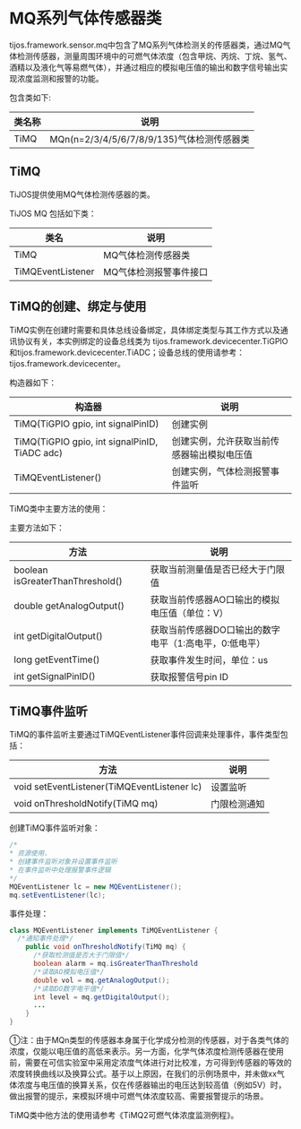 # MQ系列气体传感器类

tijos.framework.sensor.mq中包含了MQ系列气体检测关的传感器类，通过MQ气体检测传感器，测量周围环境中的可燃气体浓度（包含甲烷、丙烷、丁烷、氢气、酒精以及液化气等易燃气体），并通过相应的模拟电压值的输出和数字信号输出实现浓度监测和报警的功能。

包含类如下:

| 类名称  | 说明                                 |
| ---- | ---------------------------------- |
| TiMQ | MQn(n=2/3/4/5/6/7/8/9/135)气体检测传感器类 |

## TiMQ

TiJOS提供使用MQ气体检测传感器的类。

TiJOS MQ 包括如下类：

| 类名                | 说明           |
| ----------------- | ------------ |
| TiMQ              | MQ气体检测传感器类   |
| TiMQEventListener | MQ气体检测报警事件接口 |

## TiMQ的创建、绑定与使用

TiMQ实例在创建时需要和具体总线设备绑定，具体绑定类型与其工作方式以及通讯协议有关，本实例绑定的设备总线类为 tijos.framework.devicecenter.TiGPIO和tijos.framework.devicecenter.TiADC；设备总线的使用请参考：tijos.framework.devicecenter。

构造器如下：

| 构造器                                      | 说明                    |
| ---------------------------------------- | --------------------- |
| TiMQ(TiGPIO gpio, int signalPinID)       | 创建实例                  |
| TiMQ(TiGPIO gpio, int signalPinID, TiADC adc) | 创建实例，允许获取当前传感器输出模拟电压值 |
| TiMQEventListener()                      | 创建实例，气体检测报警事件监听       |

TiMQ类中主要方法的使用：

主要方法如下：

| 方法                               | 说明                             |
| -------------------------------- | ------------------------------ |
| boolean isGreaterThanThreshold() | 获取当前测量值是否已经大于门限值               |
| double getAnalogOutput()         | 获取当前传感器AO口输出的模拟电压值（单位：V）       |
| int getDigitalOutput()           | 获取当前传感器DO口输出的数字电平（1:高电平，0:低电平） |
| long getEventTime()              | 获取事件发生时间，单位：us                 |
| int getSignalPinID()             | 获取报警信号pin ID                   |

## TiMQ事件监听

TiMQ的事件监听主要通过TiMQEventListener事件回调来处理事件，事件类型包括：

| 方法                                       | 说明     |
| ---------------------------------------- | ------ |
| void setEventListener(TiMQEventListener lc) | 设置监听   |
| void onThresholdNotify(TiMQ mq)          | 门限检测通知 |

创建TiMQ事件监听对象：

```java
/*
* 资源使用，
* 创建事件监听对象并设置事件监听
* 在事件监听中处理报警事件逻辑
*/			
MQEventListener lc = new MQEventListener();
mq.setEventListener(lc);
```

事件处理：

```java
class MQEventListener implements TiMQEventListener {
  /*通知事件处理*/
    public void onThresholdNotify(TiMQ mq) {
      /*获取检测值是否大于门限值*/
      boolean alarm = mq.isGreaterThanThreshold
      /*读取AO模拟电压值*/
      double vol = mq.getAnalogOutput();
      /*读取DO数字电平值*/
      int level = mq.getDigitalOutput();
      ...
    }
}
```

①注：由于MQn类型的传感器本身属于化学成分检测的传感器，对于各类气体的浓度，仅能以电压值的高低来表示。另一方面，化学气体浓度检测传感器在使用前，需要在可信实验室中采用定浓度气体进行对比校准，方可得到传感器的等效的浓度转换曲线以及换算公式。基于以上原因，在我们的示例场景中，并未做xx气体浓度与电压值的换算关系，仅在传感器输出的电压达到较高值（例如5V）时，做出报警的提示，来模拟环境中可燃气体浓度较高、需要报警提示的场景。

TiMQ类中他方法的使用请参考《TiMQ2可燃气体浓度监测例程》。